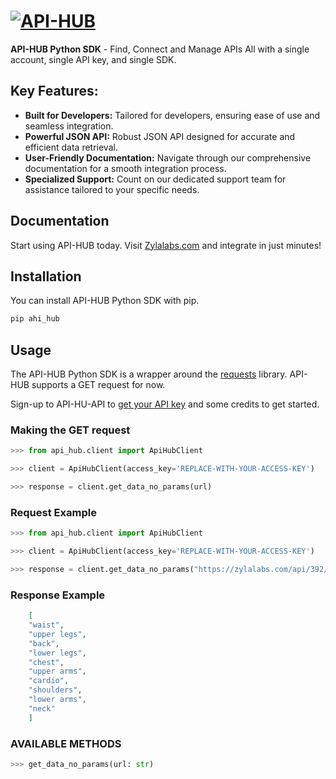 # [![API-HUB](https://zylalabs.com/img/logo-removebg-preview.png)](https://zylalabs.com)

**API-HUB Python SDK** - Find, Connect and Manage APIs
All with a single account, single API key, and single SDK.

## Key Features:

- **Built for Developers:** Tailored for developers, ensuring ease of use and seamless integration.
- **Powerful JSON API:** Robust JSON API designed for accurate and efficient data retrieval.
- **User-Friendly Documentation:** Navigate through our comprehensive documentation for a smooth integration process.
- **Specialized Support:** Count on our dedicated support team for assistance tailored to your specific needs.


## Documentation

<!-- For detailed information on API endpoints, usage, and integration guidelines, check our [API Documentation](https://www.metals-api.com/documentation). -->

Start using API-HUB today. Visit [Zylalabs.com](https://zylalabs.com) and integrate in just minutes!


## Installation

You can install API-HUB Python SDK with pip.

```bash
pip ahi_hub
```

## Usage

The API-HUB Python SDK is a wrapper around the [requests](https://docs.python-requests.org/en/master/) library. API-HUB supports a GET request for now.

Sign-up to API-HU-API to [get your API key](https://zylalabs.com/register) and some credits to get started.

### Making the GET request

```python
>>> from api_hub.client import ApiHubClient

>>> client = ApiHubClient(access_key='REPLACE-WITH-YOUR-ACCESS-KEY')

>>> response = client.get_data_no_params(url)
```

### Request Example

```python
>>> from api_hub.client import ApiHubClient

>>> client = ApiHubClient(access_key='REPLACE-WITH-YOUR-ACCESS-KEY')

>>> response = client.get_data_no_params("https://zylalabs.com/api/392/exercise+database+api/309/list+of+body+parts")
```

### Response Example

```json
    [
    "waist",
    "upper legs",
    "back",
    "lower legs",
    "chest",
    "upper arms",
    "cardio",
    "shoulders",
    "lower arms",
    "neck"
    ]
```

### AVAILABLE METHODS

```python
>>> get_data_no_params(url: str)
```

